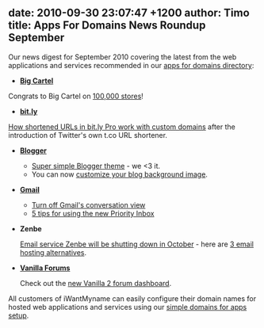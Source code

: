 date: 2010-09-30 23:07:47 +1200
author: Timo
title: Apps For Domains News Roundup September
----

Our news digest for September 2010 covering the latest from the web applications and services recommended in our [apps for domains directory](https://iwantmyname.com/services):

- **[Big Cartel](https://iwantmyname.com/features/applications/custom-domain-apps/e-commerce/bigcartel-build-your-own-online-shop)**

Congrats to Big Cartel on [100,000 stores](http://blog.bigcartel.com/post/1205580759/meet-the-100-000th-big-cartel-store)!

- **[bit.ly](https://iwantmyname.com/services/url-shortener/bit.ly-pro-custom-domain-short-url-forwarding-service)**

 [How shortened URLs in bit.ly Pro work with custom domains](http://blog.bit.ly/post/1059000406/bit-ly-and-link-wrapping) after the introduction of Twitter's own t.co URL shortener.

- **[Blogger](https://iwantmyname.com/features/applications/custom-domain-apps/blogs/blogger-blogspot-free-blog-with-own-url)**

  - [Super simple Blogger theme](http://buzz.blogger.com/2010/09/super-simple-your-creative-canvas.html) - we <3 it.  
  - You can now [customize your blog background image](http://buzz.blogger.com/2010/09/customize-your-blogs-background-with.html).

- **[Gmail](https://iwantmyname.com/features/applications/google-apps-for-your-domain/free-email-with-gmail)**

  - [Turn off Gmail's conversation view](http://gmailblog.blogspot.com/2010/09/turn-off-gmails-conversation-view.html)
  - [5 tips for using the new Priority Inbox](http://gmailblog.blogspot.com/2010/09/5-tips-for-using-priority-inbox.html)

- **Zenbe**

  [Email service Zenbe will be shutting down in October](http://archived.link/http://blog.zenbe.com/2010/09/03/zenbe-mail-will-be-shutting-down-oct-8th-2010) - here are [3 email hosting alternatives](https://iwantmyname.com/services/email-hosting).

- **[Vanilla Forums](https://iwantmyname.com/services/forum-hosting/vanilla-forums-on-your-own-custom-domain)**

  Check out the [new Vanilla 2 forum dashboard](http://vanillaforums.com/blog/general/the-new-vanilla-2-dashboard/).

All customers of iWantMyname can easily configure their domain names for hosted web applications and services using our [simple domains for apps setup](https://iwantmyname.com/services).
